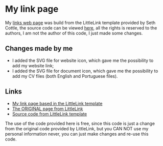 # My link page
My [links web page](https://mayraamaral.github.io/links) was build from the 
LittleLink template provided by Seth Cottle, the source code can be viewed 
[here](https://github.com/sethcottle/littlelink), all the rights is reserved to the
authors, I am not the author of this code, I just made some changes.
## Changes made by me
* I added the SVG file for website icon, which gave me the possibility to add
my website link;
* I added the SVG file for document icon, which gave me the possibility to add
my CV files (both English and Portuguese files).
## Links
* [My link page based in the LittleLink template](https://mayraamaral.github.io/links)
* [The ORIGINAL page from LittleLink](https://littlelink.io)
* [Source code from LittleLink template](https://github.com/sethcottle/littlelink)
  
  
The use of the code provided here is free, since this code is just a change from 
the original code provided by LittleLink, but you CAN NOT use my personal information
never, you can just make changes and re-use this code.
